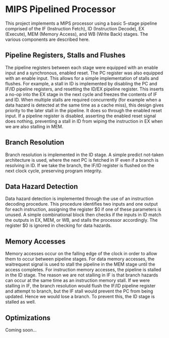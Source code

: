 # MIPS Pipelined Processor

This project implements a MIPS processor using a basic 5-stage pipeline comprised of the IF (Instruction Fetch), ID (Instruction Decode), EX (Execute), MEM (Memory Access), and WB (Write Back) stages. The various components are described here.

## Pipeline Registers, Stalls and Flushes

The pipeline registers between each stage were equipped with an enable input and a synchronous, enabled reset. The PC register was also equipped with an enable input. This allows for a simple implementation of stalls and flushes. For example, a stall in ID is implemented by disabling the PC and IF/ID pipeline registers, and resetting the ID/EX pipeline register. This inserts a no-op into the EX stage in the next cycle and freezes the contents of IF and ID. When multiple stalls are required concurrently (for example when a data hazard is detected at the same time as a cache miss), this design gives priority to the later stall in the pipeline. It does so through the enabled reset input. If a pipeline register is disabled, asserting the enabled reset signal does nothing, preventing a stall in ID from wiping the instruction in EX when we are also stalling in MEM.

## Branch Resolution

Branch resolution is implemented in the ID stage. A simple predict not-taken architecture is used, where the next PC is fetched in IF even if a branch is resolving in ID. If we take the branch, the IF/ID register is flushed on the next clock cycle, preserving program integrity.

## Data Hazard Detection

Data hazard detection is implemented through the use of an instruction decoding procedure. This procedure identifies two inputs and one output for each instruction, assigning the register $0 if one of these parameters is unused. A simple combinational block then checks if the inputs in ID match the outputs in EX, MEM, or WB, and stalls the processor accordingly. The register $0 is ignored in checking for data hazards.

## Memory Accesses

Memory accesses occur on the falling edge of the clock in order to allow them to occur between pipeline stages. For data memory accesses, the waitrequest signal is used to stall the pipeline in the MEM stage until the access completes. For instruction memory accesses, the pipeline is stalled in the ID stage. The reason we are not stalling in IF is that branch hazards can occur at the same time as an instruction memory stall. If we were stalling in IF, the branch resolution would flush the IF/ID pipeline register and attempt to branch, but the IF stall would prevent the PC from being updated. Hence we would lose a branch. To prevent this, the ID stage is stalled as well.

## Optimizations
Coming soon...
